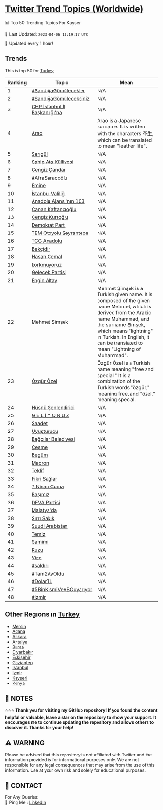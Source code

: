 [Twitter Trend Topics (Worldwide)](https://github.com/ErcinDedeoglu/Twitter-Trend-Topics)
==========


📊 Top 50 Trending Topics For Kayseri

📆 Last Updated: `2023-04-06 13:19:17 UTC`

🔧 Updated every 1 hour!


## Trends

This is top 50 for [Turkey](</Turkey>)

| Ranking | Topic | Mean |
| ------- | ------------ | ------------ |
| 1 | [#SandığaGömülecekler](http://twitter.com/search?q=%23Sand%c4%b1%c4%9faG%c3%b6m%c3%bclecekler) | N/A |
| 2 | [#SandığaGömüleceksiniz](http://twitter.com/search?q=%23Sand%c4%b1%c4%9faG%c3%b6m%c3%bcleceksiniz) | N/A |
| 3 | [CHP İstanbul İl Başkanlığı'na](http://twitter.com/search?q=CHP+%c4%b0stanbul+%c4%b0l+Ba%c5%9fkanl%c4%b1%c4%9f%c4%b1%27na) | N/A |
| 4 | [Arao](http://twitter.com/search?q=Arao) | Arao is a Japanese surname. It is written with the characters 革生, which can be translated to mean "leather life". |
| 5 | [Sarıgül](http://twitter.com/search?q=Sar%c4%b1g%c3%bcl) | N/A |
| 6 | [Sahip Ata Külliyesi](http://twitter.com/search?q=Sahip+Ata+K%c3%bclliyesi) | N/A |
| 7 | [Cengiz Çandar](http://twitter.com/search?q=Cengiz+%c3%87andar) | N/A |
| 8 | [#AfraSaraçoğlu](http://twitter.com/search?q=%23AfraSara%c3%a7o%c4%9flu) | N/A |
| 9 | [Emine](http://twitter.com/search?q=Emine) | N/A |
| 10 | [İstanbul Valiliği](http://twitter.com/search?q=%c4%b0stanbul+Valili%c4%9fi) | N/A |
| 11 | [Anadolu Ajansı'nın 103](http://twitter.com/search?q=Anadolu+Ajans%c4%b1%27n%c4%b1n+103) | N/A |
| 12 | [Canan Kaftancıoğlu](http://twitter.com/search?q=Canan+Kaftanc%c4%b1o%c4%9flu) | N/A |
| 13 | [Cengiz Kurtoğlu](http://twitter.com/search?q=Cengiz+Kurto%c4%9flu) | N/A |
| 14 | [Demokrat Parti](http://twitter.com/search?q=Demokrat+Parti) | N/A |
| 15 | [TEM Otoyolu Seyrantepe](http://twitter.com/search?q=TEM+Otoyolu+Seyrantepe) | N/A |
| 16 | [TCG Anadolu](http://twitter.com/search?q=TCG+Anadolu) | N/A |
| 17 | [Bekçidir](http://twitter.com/search?q=Bek%c3%a7idir) | N/A |
| 18 | [Hasan Cemal](http://twitter.com/search?q=Hasan+Cemal) | N/A |
| 19 | [korkmuyoruz](http://twitter.com/search?q=korkmuyoruz) | N/A |
| 20 | [Gelecek Partisi](http://twitter.com/search?q=Gelecek+Partisi) | N/A |
| 21 | [Engin Altay](http://twitter.com/search?q=Engin+Altay) | N/A |
| 22 | [Mehmet Şimşek](http://twitter.com/search?q=Mehmet+%c5%9eim%c5%9fek) | Mehmet Şimşek is a Turkish given name. It is composed of the given name Mehmet, which is derived from the Arabic name Muhammad, and the surname Şimşek, which means "lightning" in Turkish. In English, it can be translated to mean "Lightning of Muhammad". |
| 23 | [Özgür Özel](http://twitter.com/search?q=%c3%96zg%c3%bcr+%c3%96zel) | Özgür Özel is a Turkish name meaning "free and special." It is a combination of the Turkish words "özgür," meaning free, and "özel," meaning special. |
| 24 | [Hüsnü Şenlendirici](http://twitter.com/search?q=H%c3%bcsn%c3%bc+%c5%9eenlendirici) | N/A |
| 25 | [G E L İ Y O R U Z](http://twitter.com/search?q=G+E+L+%c4%b0+Y+O+R+U+Z) | N/A |
| 26 | [Saadet](http://twitter.com/search?q=Saadet) | N/A |
| 27 | [Uyuşturucu](http://twitter.com/search?q=Uyu%c5%9fturucu) | N/A |
| 28 | [Bağcılar Belediyesi](http://twitter.com/search?q=Ba%c4%9fc%c4%b1lar+Belediyesi) | N/A |
| 29 | [Çeşme](http://twitter.com/search?q=%c3%87e%c5%9fme) | N/A |
| 30 | [Begüm](http://twitter.com/search?q=Beg%c3%bcm) | N/A |
| 31 | [Macron](http://twitter.com/search?q=Macron) | N/A |
| 32 | [Teklif](http://twitter.com/search?q=Teklif) | N/A |
| 33 | [Fikri Sağlar](http://twitter.com/search?q=Fikri+Sa%c4%9flar) | N/A |
| 34 | [7 Nisan Cuma](http://twitter.com/search?q=7+Nisan+Cuma) | N/A |
| 35 | [Başımız](http://twitter.com/search?q=Ba%c5%9f%c4%b1m%c4%b1z) | N/A |
| 36 | [DEVA Partisi](http://twitter.com/search?q=DEVA+Partisi) | N/A |
| 37 | [Malatya'da](http://twitter.com/search?q=Malatya%27da) | N/A |
| 38 | [Sırrı Sakık](http://twitter.com/search?q=S%c4%b1rr%c4%b1+Sak%c4%b1k) | N/A |
| 39 | [Suudi Arabistan](http://twitter.com/search?q=Suudi+Arabistan) | N/A |
| 40 | [Temiz](http://twitter.com/search?q=Temiz) | N/A |
| 41 | [Samimi](http://twitter.com/search?q=Samimi) | N/A |
| 42 | [Kuzu](http://twitter.com/search?q=Kuzu) | N/A |
| 43 | [Vize](http://twitter.com/search?q=Vize) | N/A |
| 44 | [#saldırı](http://twitter.com/search?q=%23sald%c4%b1r%c4%b1) | N/A |
| 45 | [#Tam2AyOldu](http://twitter.com/search?q=%23Tam2AyOldu) | N/A |
| 46 | [#DolarTL](http://twitter.com/search?q=%23DolarTL) | N/A |
| 47 | [#5BinKısmiVeABOuyarıyor](http://twitter.com/search?q=%235BinK%c4%b1smiVeABOuyar%c4%b1yor) | N/A |
| 48 | [#izmir](http://twitter.com/search?q=%23izmir) | N/A |



## Other Regions in [Turkey](</Turkey>)

* [Mersin](</Turkey/Mersin.md>)
* [Adana](</Turkey/Adana.md>)
* [Ankara](</Turkey/Ankara.md>)
* [Antalya](</Turkey/Antalya.md>)
* [Bursa](</Turkey/Bursa.md>)
* [Diyarbakır](</Turkey/Diyarbakır.md>)
* [Eskişehir](</Turkey/Eskişehir.md>)
* [Gaziantep](</Turkey/Gaziantep.md>)
* [Istanbul](</Turkey/Istanbul.md>)
* [Izmir](</Turkey/Izmir.md>)
* [Kayseri](</Turkey/Kayseri.md>)
* [Konya](</Turkey/Konya.md>)



## 📝 NOTES

⭐⭐⭐ **Thank you for visiting my GitHub repository! If you found the content helpful or valuable, leave a star on the repository to show your support. It encourages me to continue updating the repository and allows others to discover it. Thanks for your help!**


## ⚠️ WARNING

Please be advised that this repository is not affiliated with Twitter and the information provided is for informational purposes only. We are not responsible for any legal consequences that may arise from the use of this information. Use at your own risk and solely for educational purposes.


## 📨 CONTACT

 For Any Queries:  
            🏓 Ping Me : [LinkedIn](https://www.linkedin.com/in/ercindedeoglu/)
